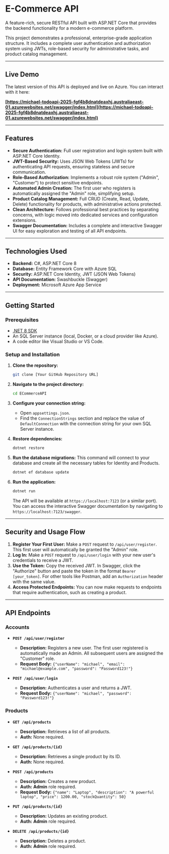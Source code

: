 # E-Commerce API

A feature-rich, secure RESTful API built with ASP.NET Core that provides the backend functionality for a modern e-commerce platform.

This project demonstrates a professional, enterprise-grade application structure. It includes a complete user authentication and authorization system using JWTs, role-based security for administrative tasks, and product catalog management.

---

## Live Demo

The latest version of this API is deployed and live on Azure. You can interact with it here:

**[https://michael-todoapi-2025-fgf4b8dnatdeaxhj.australiaeast-01.azurewebsites.net/swagger/index.html](https://michael-todoapi-2025-fgf4b8dnatdeaxhj.australiaeast-01.azurewebsites.net/swagger/index.html)**

---

## Features

-   **Secure Authentication:** Full user registration and login system built with ASP.NET Core Identity.
-   **JWT-Based Security:** Uses JSON Web Tokens (JWTs) for authenticating API requests, ensuring stateless and secure communication.
-   **Role-Based Authorization:** Implements a robust role system ("Admin", "Customer") to protect sensitive endpoints.
-   **Automated Admin Creation:** The first user who registers is automatically assigned the "Admin" role, simplifying setup.
-   **Product Catalog Management:** Full CRUD (Create, Read, Update, Delete) functionality for products, with administrative actions protected.
-   **Clean Architecture:** Follows professional best practices by separating concerns, with logic moved into dedicated services and configuration extensions.
-   **Swagger Documentation:** Includes a complete and interactive Swagger UI for easy exploration and testing of all API endpoints.

---

## Technologies Used

-   **Backend:** C#, ASP.NET Core 8
-   **Database:** Entity Framework Core with Azure SQL
-   **Security:** ASP.NET Core Identity, JWT (JSON Web Tokens)
-   **API Documentation:** Swashbuckle (Swagger)
-   **Deployment:** Microsoft Azure App Service

---

## Getting Started

### Prerequisites

-   [.NET 8 SDK](https://dotnet.microsoft.com/download/dotnet/8.0)
-   An SQL Server instance (local, Docker, or a cloud provider like Azure).
-   A code editor like Visual Studio or VS Code.

### Setup and Installation

1.  **Clone the repository:**
    ```bash
    git clone [Your GitHub Repository URL]
    ```

2.  **Navigate to the project directory:**
    ```bash
    cd ECommerceAPI
    ```

3.  **Configure your connection string:**
    -   Open `appsettings.json`.
    -   Find the `ConnectionStrings` section and replace the value of `DefaultConnection` with the connection string for your own SQL Server instance.

4.  **Restore dependencies:**
    ```bash
    dotnet restore
    ```

5.  **Run the database migrations:**
    This command will connect to your database and create all the necessary tables for Identity and Products.
    ```bash
    dotnet ef database update
    ```

6.  **Run the application:**
    ```bash
    dotnet run
    ```
    The API will be available at `https://localhost:7123` (or a similar port). You can access the interactive Swagger documentation by navigating to `https://localhost:7123/swagger`.

---

## Security and Usage Flow

1.  **Register Your First User:** Make a `POST` request to `/api/user/register`. This first user will automatically be granted the "Admin" role.
2.  **Log In:** Make a `POST` request to `/api/user/login` with your new user's credentials to receive a JWT.
3.  **Use the Token:** Copy the received JWT. In Swagger, click the "Authorize" button and paste the token in the format `Bearer [your_token]`. For other tools like Postman, add an `Authorization` header with the same value.
4.  **Access Protected Endpoints:** You can now make requests to endpoints that require authentication, such as creating a product.

---

## API Endpoints

### Accounts

-   **`POST /api/user/register`**
    -   **Description:** Registers a new user. The first user registered is automatically made an Admin. All subsequent users are assigned the "Customer" role.
    -   **Request Body:** `{"userName": "michael", "email": "michael@example.com", "password": "Password123!"}`

-   **`POST /api/user/login`**
    -   **Description:** Authenticates a user and returns a JWT.
    -   **Request Body:** `{"userName": "michael", "password": "Password123!"}`

### Products

-   **`GET /api/products`**
    -   **Description:** Retrieves a list of all products.
    -   **Auth:** None required.

-   **`GET /api/products/{id}`**
    -   **Description:** Retrieves a single product by its ID.
    -   **Auth:** None required.

-   **`POST /api/products`**
    -   **Description:** Creates a new product.
    -   **Auth:** **Admin** role required.
    -   **Request Body:** `{"name": "Laptop", "description": "A powerful laptop", "price": 1200.00, "stockQuantity": 50}`

-   **`PUT /api/products/{id}`**
    -   **Description:** Updates an existing product.
    -   **Auth:** **Admin** role required.

-   **`DELETE /api/products/{id}`**
    -   **Description:** Deletes a product.
    -   **Auth:** **Admin** role required.
